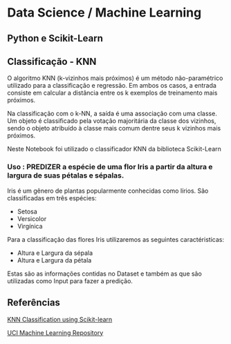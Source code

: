 # Data Science / Machine Learning
## Python e Scikit-Learn
## Classificação - KNN

O algoritmo KNN (k-vizinhos mais próximos) é um método não-paramétrico utilizado para a classificação e regressão. Em ambos os casos, a entrada consiste em calcular a distância entre os k exemplos de treinamento mais próximos.

Na classificação com o k-NN, a saída é uma associação com uma classe. Um objeto é classificado pela votação majoritária da classe dos vizinhos, sendo o objeto atribuído à classe mais comum dentre seus k vizinhos mais próximos.

Neste Notebook foi utilizado o classificador KNN da biblioteca Scikit-Learn

### Uso : PREDIZER a espécie de uma flor Iris a partir da altura e largura de suas pétalas e sépalas.

Iris é um gênero de plantas popularmente conhecidas como lírios. São classificadas em três espécies:
* Setosa
* Versicolor
* Virgínica

Para a classificação das flores Iris utilizaremos as seguintes caractéristicas:
* Altura e Largura da sépala
* Altura e Largura da pétala

Estas são as informações contidas no Dataset e também as que são utilizadas como Input para fazer a predição.

## Referências
[KNN Classification using Scikit-learn](https://www.datacamp.com/community/tutorials/k-nearest-neighbor-classification-scikit-learn)

[UCI Machine Learning Repository](http://archive.ics.uci.edu/ml/datasets/Iris)